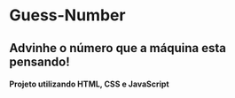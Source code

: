# Guess-Number
## Advinhe o número que a máquina esta pensando!

#### Projeto utilizando HTML, CSS e JavaScript